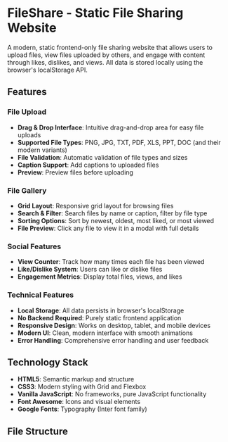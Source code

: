 # FileShare - Static File Sharing Website

A modern, static frontend-only file sharing website that allows users to upload files, view files uploaded by others, and engage with content through likes, dislikes, and views. All data is stored locally using the browser's localStorage API.

## Features

### File Upload
- **Drag & Drop Interface**: Intuitive drag-and-drop area for easy file uploads
- **Supported File Types**: PNG, JPG, TXT, PDF, XLS, PPT, DOC (and their modern variants)
- **File Validation**: Automatic validation of file types and sizes
- **Caption Support**: Add captions to uploaded files
- **Preview**: Preview files before uploading

### File Gallery
- **Grid Layout**: Responsive grid layout for browsing files
- **Search & Filter**: Search files by name or caption, filter by file type
- **Sorting Options**: Sort by newest, oldest, most liked, or most viewed
- **File Preview**: Click any file to view it in a modal with full details

### Social Features
- **View Counter**: Track how many times each file has been viewed
- **Like/Dislike System**: Users can like or dislike files
- **Engagement Metrics**: Display total files, views, and likes

### Technical Features
- **Local Storage**: All data persists in browser's localStorage
- **No Backend Required**: Purely static frontend application
- **Responsive Design**: Works on desktop, tablet, and mobile devices
- **Modern UI**: Clean, modern interface with smooth animations
- **Error Handling**: Comprehensive error handling and user feedback

## Technology Stack

- **HTML5**: Semantic markup and structure
- **CSS3**: Modern styling with Grid and Flexbox
- **Vanilla JavaScript**: No frameworks, pure JavaScript functionality
- **Font Awesome**: Icons and visual elements
- **Google Fonts**: Typography (Inter font family)

## File Structure


